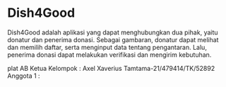# Dish4Good
Dish4Good adalah aplikasi yang dapat menghubungkan dua pihak, yaitu donatur dan penerima donasi. Sebagai gambaran, donatur dapat melihat dan memilih daftar, serta menginput data tentang pengantaran. Lalu, penerima donasi dapat melakukan verifikasi dan mengirim kebutuhan.

plat AB
Ketua Kelompok : Axel Xaverius Tamtama-21/479414/TK/52892
Anggota 1 : 
